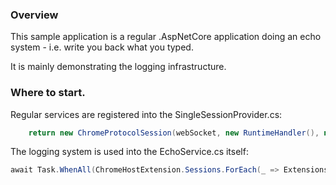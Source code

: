 ### Overview

This sample application is a regular .AspNetCore application doing an echo system - i.e. write you back what you typed.

It is mainly demonstrating the logging infrastructure.

### Where to start.

Regular services are registered into the SingleSessionProvider.cs:
```C#
    return new ChromeProtocolSession(webSocket, new RuntimeHandler(), new DebuggerHandler(), new ProfilerHandler());
```

The logging system is used into the EchoService.cs itself:

```C#
await Task.WhenAll(ChromeHostExtension.Sessions.ForEach(_ => Extensions.GetService<RuntimeHandler>(_).Log("New Connection")));
```




